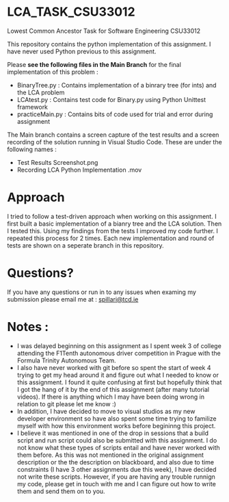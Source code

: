 # LCA_TASK_CSU33012
Lowest Common Ancestor Task for Software Engineering CSU33012

This repository contains the python implementation of this assignment. I have never used Python previous to this assignment.

Please __see the following files in the Main Branch__ for the final implementation of this problem :
- BinaryTree.py : Contains implementation of a binrary tree (for ints) and the LCA problem
- LCAtest.py : Contains test code for Binary.py using Python Unittest framework
- practiceMain.py : Contains bits of code used for trial and error during assignment 

The Main branch contains a screen capture of the test results and a screen recording of 
the solution running in Visual Studio Code. These are under the following names :
- Test Results Screenshot.png
- Recording LCA Python Implementation .mov

# Approach
I tried to follow a test-driven approach when working on this assignment. I first built a basic implementation of a bianry tree and the LCA solution. Then I tested this. Using my findings from the tests I improved my code further. I repeated this process for 2 times. Each new implementation and round of tests are shown on a seperate branch in this repository. 

# Questions?
If you have any questions or run in to any issues when examing my submission please email me at : spillari@tcd.ie

# Notes : 
- I was delayed beginning on this assignment as I spent week 3 of college attending the F1Tenth autonomous driver competition in Prague with the Formula Trinity Autonomous Team. 
- I also have never worked with git before so spent the start of week 4 trying to get my head around it and figure out what I needed to know or this assignment. I found it quite confusing at first but hopefully think that I got the hang of it by the end of this assignment (after many tutorial videos). If there is anything which I may have been doing wrong in relation to git please let me know :)
- In addition, I have decided to move to visual studios as my new developer environment so have also spent some time trying to familize myself with how this environment works before begininng this project.
- I believe it was mentioned in one of the drop in sessions that a build script and run script could also be submitted  with this assignment. I do not know what these types of scripts entail and have never worked with them before. As this was not mentioned in the original assignment description or the the description on blackboard, and also due to time constraints (I have 3 other assignments due this week), I have decided not write these scripts. However, if you are having any trouble runnign my code, please get in touch with me and I can figure out how to write them and send them on to you.
